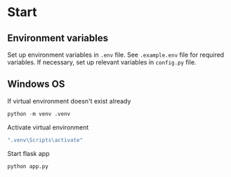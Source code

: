 
# Start
## Environment variables
Set up environment variables in ```.env``` file.
See ```.example.env``` file for required variables.
If necessary, set up relevant variables in ```config.py``` file.

## Windows OS
If virtual environment doesn't exist already
```py
python -m venv .venv
```
Activate virtual environment

```bash
".venv\Scripts\activate"
```
Start flask app

```py
python app.py
```
